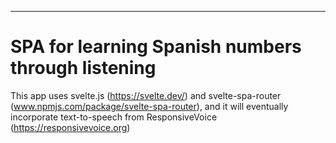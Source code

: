 ---

# SPA for learning Spanish numbers through listening

This app uses svelte.js (https://svelte.dev/) and svelte-spa-router (www.npmjs.com/package/svelte-spa-router), and it will eventually incorporate text-to-speech from ResponsiveVoice (https://responsivevoice.org)



